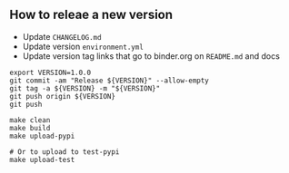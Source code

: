 ## How to releae a new version

- Update `CHANGELOG.md`
- Update version `environment.yml`
- Update version tag links that go to binder.org on `README.md` and docs

```
export VERSION=1.0.0
git commit -am "Release ${VERSION}" --allow-empty
git tag -a ${VERSION} -m "${VERSION}"
git push origin ${VERSION}
git push
```

```
make clean
make build
make upload-pypi

# Or to upload to test-pypi
make upload-test
```
